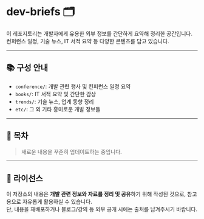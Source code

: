 # dev-briefs 🗂️

이 레포지토리는 개발자에게 유용한 외부 정보를 간단하게 요약해 정리한 공간입니다.  
컨퍼런스 일정, 기술 뉴스, IT 서적 요약 등 다양한 콘텐츠를 담고 있습니다.

---

## 📚 구성 안내

- `conference/`: 개발 관련 행사 및 컨퍼런스 일정 요약
- `books/`: IT 서적 요약 및 간단한 감상
- `trends/`: 기술 뉴스, 업계 동향 정리
- `etc/`: 그 외 기타 흥미로운 개발 정보들

---

## 📂 목차
> 새로운 내용을 꾸준히 업데이트하는 중입니다.

---

## 📎 라이선스

이 저장소의 내용은 **개발 관련 정보와 자료를 정리 및 공유**하기 위해 작성된 것으로, 참고용으로 자유롭게 활용하실 수 있습니다.<br>
단, 내용을 재배포하거나 블로그/강의 등 외부 공개 시에는 출처를 남겨주시기 바랍니다.
